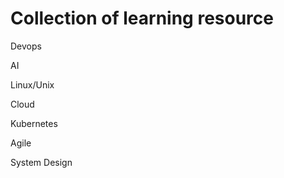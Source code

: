 # Collection of learning resource

Devops

AI

Linux/Unix

Cloud

Kubernetes

Agile

System Design


